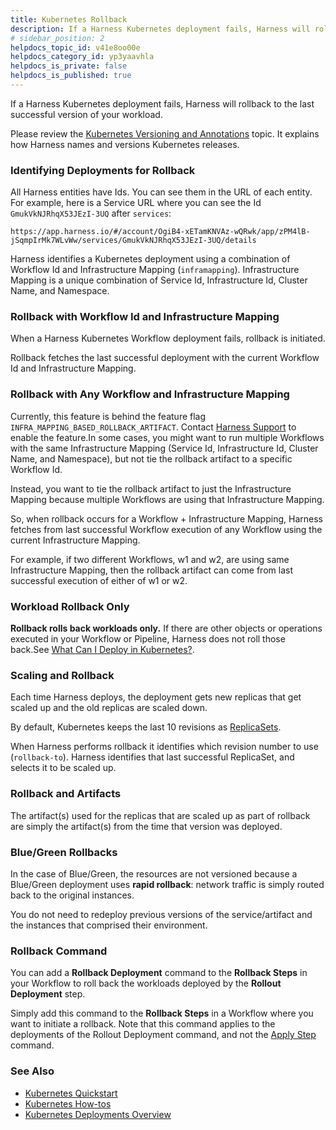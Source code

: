 ```yaml
---
title: Kubernetes Rollback
description: If a Harness Kubernetes deployment fails, Harness will rollback to the last successful version of your workload. Please review the Kubernetes Versioning and Annotations topic. It explains how Harness…
# sidebar_position: 2
helpdocs_topic_id: v41e8oo00e
helpdocs_category_id: yp3yaavhla
helpdocs_is_private: false
helpdocs_is_published: true
---
```


If a Harness Kubernetes deployment fails, Harness will rollback to the last successful version of your workload.

Please review the [Kubernetes Versioning and Annotations](versioning-and-annotations.md) topic. It explains how Harness names and versions Kubernetes releases.

### Identifying Deployments for Rollback

All Harness entities have Ids. You can see them in the URL of each entity. For example, here is a Service URL where you can see the Id `GmukVkNJRhqX53JEzI-3UQ` after `services`:


```
https://app.harness.io/#/account/OgiB4-xETamKNVAz-wQRwk/app/zPM4lB-jSqmpIrMk7WLvWw/services/GmukVkNJRhqX53JEzI-3UQ/details
```
Harness identifies a Kubernetes deployment using a combination of Workflow Id and Infrastructure Mapping (`inframapping`). Infrastructure Mapping is a unique combination of Service Id, Infrastructure Id, Cluster Name, and Namespace.

### Rollback with Workflow Id and Infrastructure Mapping

When a Harness Kubernetes Workflow deployment fails, rollback is initiated. 

Rollback fetches the last successful deployment with the current Workflow Id and Infrastructure Mapping.

### Rollback with Any Workflow and Infrastructure Mapping

Currently, this feature is behind the feature flag `INFRA_MAPPING_BASED_ROLLBACK_ARTIFACT`. Contact [Harness Support](mailto:support@harness.io) to enable the feature.In some cases, you might want to run multiple Workflows with the same Infrastructure Mapping (Service Id, Infrastructure Id, Cluster Name, and Namespace), but not tie the rollback artifact to a specific Workflow Id.

Instead, you want to tie the rollback artifact to just the Infrastructure Mapping because multiple Workflows are using that Infrastructure Mapping.

So, when rollback occurs for a Workflow + Infrastructure Mapping, Harness fetches from last successful Workflow execution of any Workflow using the current Infrastructure Mapping.

For example, if two different Workflows, w1 and w2, are using same Infrastructure Mapping, then the rollback artifact can come from last successful execution of either of w1 or w2.

### Workload Rollback Only

**Rollback rolls back workloads only.** If there are other objects or operations executed in your Workflow or Pipeline, Harness does not roll those back.See [What Can I Deploy in Kubernetes?](what-can-i-deploy-in-kubernetes.md).

### Scaling and Rollback

Each time Harness deploys, the deployment gets new replicas that get scaled up and the old replicas are scaled down.

By default, Kubernetes keeps the last 10 revisions as [ReplicaSets](https://kubernetes.io/docs/concepts/workloads/controllers/replicaset/).

When Harness performs rollback it identifies which revision number to use (`rollback-to`). Harness identifies that last successful ReplicaSet, and selects it to be scaled up.

### Rollback and Artifacts

The artifact(s) used for the replicas that are scaled up as part of rollback are simply the artifact(s) from the time that version was deployed.

### Blue/Green Rollbacks

In the case of Blue/Green, the resources are not versioned because a Blue/Green deployment uses **rapid rollback**: network traffic is simply routed back to the original instances.

You do not need to redeploy previous versions of the service/artifact and the instances that comprised their environment.

### Rollback Command

You can add a **Rollback Deployment** command to the **Rollback Steps** in your Workflow to roll back the workloads deployed by the **Rollout Deployment** step.

Simply add this command to the **Rollback Steps** in a Workflow where you want to initiate a rollback. Note that this command applies to the deployments of the Rollout Deployment command, and not the [Apply Step](../../../../continuous-delivery/kubernetes-deployments/deploy-manifests-separately-using-apply-step.md) command.

### See Also

* [Kubernetes Quickstart](https://docs.harness.io/article/7in9z2boh6-kubernetes-quickstart)
* [Kubernetes How-tos](../../../../continuous-delivery/kubernetes-deployments/kubernetes-deployments-overview.md)
* [Kubernetes Deployments Overview](../../../../continuous-delivery/concepts-cd/deployment-types/kubernetes-overview.md)

